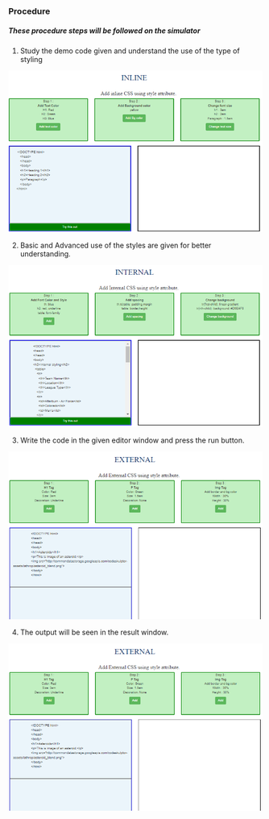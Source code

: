 ### Procedure
##### These procedure steps will be followed on the simulator

1. Study the demo code given and understand the use of the type of styling
 <img src="images/1.png"/>

2.  Basic and Advanced use of the styles are given for better understanding.
  <img src="images/2.png"/>

3. Write the code in the given editor window and press the run button.
 <img src="images/3.png"/>

4. The output will be seen in the result window.
 <img src="images/3.png"/>
